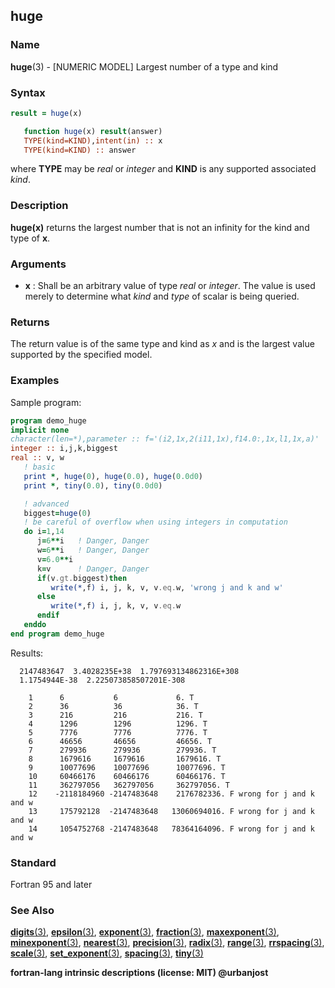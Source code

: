 ## huge

### **Name**

**huge**(3) - \[NUMERIC MODEL\] Largest number of a type and kind

### **Syntax**

```fortran
result = huge(x)

   function huge(x) result(answer)
   TYPE(kind=KIND),intent(in) :: x
   TYPE(kind=KIND) :: answer
```

where **TYPE** may be _real_ or _integer_ and **KIND** is any supported
associated _kind_.

### **Description**

**huge(x)** returns the largest number that is not an infinity for the
kind and type of **x**.

### **Arguments**

- **x**
  : Shall be an arbitrary value of type _real_ or _integer_.
  The value is used merely to determine what _kind_ and _type_ of
  scalar is being queried.

### **Returns**

The return value is of the same type and kind as _x_ and is the
largest value supported by the specified model.

### **Examples**

Sample program:

```fortran
program demo_huge
implicit none
character(len=*),parameter :: f='(i2,1x,2(i11,1x),f14.0:,1x,l1,1x,a)'
integer :: i,j,k,biggest
real :: v, w
   ! basic
   print *, huge(0), huge(0.0), huge(0.0d0)
   print *, tiny(0.0), tiny(0.0d0)

   ! advanced
   biggest=huge(0)
   ! be careful of overflow when using integers in computation
   do i=1,14
      j=6**i   ! Danger, Danger
      w=6**i   ! Danger, Danger
      v=6.0**i
      k=v      ! Danger, Danger
      if(v.gt.biggest)then
         write(*,f) i, j, k, v, v.eq.w, 'wrong j and k and w'
      else
         write(*,f) i, j, k, v, v.eq.w
      endif
   enddo
end program demo_huge
```

Results:

```
  2147483647  3.4028235E+38  1.797693134862316E+308
  1.1754944E-38  2.225073858507201E-308

    1      6           6             6. T
    2      36          36            36. T
    3      216         216           216. T
    4      1296        1296          1296. T
    5      7776        7776          7776. T
    6      46656       46656         46656. T
    7      279936      279936        279936. T
    8      1679616     1679616       1679616. T
    9      10077696    10077696      10077696. T
    10     60466176    60466176      60466176. T
    11     362797056   362797056     362797056. T
    12    -2118184960 -2147483648    2176782336. F wrong for j and k and w
    13     175792128  -2147483648   13060694016. F wrong for j and k and w
    14     1054752768 -2147483648   78364164096. F wrong for j and k and w
```

### **Standard**

Fortran 95 and later

### **See Also**

[**digits**(3)](DIGITS),
[**epsilon**(3)](EPSILON),
[**exponent**(3)](EXPONENT),
[**fraction**(3)](FRACTION),
[**maxexponent**(3)](MAXEXPONENT),
[**minexponent**(3)](MINEXPONENT),
[**nearest**(3)](NEAREST),
[**precision**(3)](PRECISION),
[**radix**(3)](RADIX),
[**range**(3)](RANGE),
[**rrspacing**(3)](RRSPACING),
[**scale**(3)](SCALE),
[**set_exponent**(3)](SET_EXPONENT),
[**spacing**(3)](SPACING),
[**tiny**(3)](TINY)

__fortran-lang intrinsic descriptions (license: MIT) @urbanjost__
